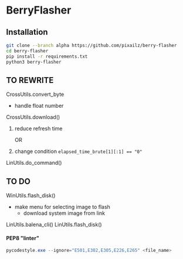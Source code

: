 # BerryFlasher

## Installation

```bash
git clone --branch alpha https://github.com/pixailz/berry-flasher
cd berry-flasher
pip install -r requirements.txt
python3 berry-flasher
```

## TO REWRITE
CrossUtils.convert_byte
- handle float number

CrossUtils.download()
1. reduce refresh time

    OR
2. change condition  `elapsed_time_brute[1][:1] == "0"`

LinUtils.do_command()

## TO DO
WinUtils.flash_disk()
- make menu for selecting image to flash
  - download system image from link

LinUtils.balena_cli()
LinUtils.flash_disk()

#### PEP8 "linter"
```powershell
pycodestyle.exe --ignore="E501,E302,E305,E226,E265" <file_name>
```
